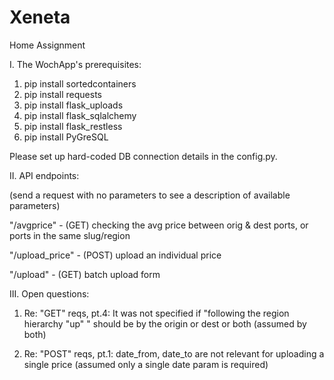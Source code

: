 # Xeneta
Home Assignment

I. The WochApp's prerequisites:

1) pip install sortedcontainers
2) pip install requests
3) pip install flask_uploads
4) pip install flask_sqlalchemy
5) pip install flask_restless
6) pip install PyGreSQL

Please set up hard-coded DB connection details in the config.py.

II. API endpoints:

(send a request with no parameters to see a description of available parameters)

"/avgprice"      - (GET) checking the avg price between orig & dest ports, or ports in the same slug/region

"/upload_price"  - (POST) upload an individual price

"/upload"        - (GET) batch upload form

III. Open questions:

1) Re: "GET" reqs, pt.4: It was not specified if "following the
   region hierarchy "up" " should be by the origin or dest or both (assumed by both)
   
2) Re: "POST" reqs, pt.1: date_from, date_to are not relevant for uploading a single price (assumed only a single date param is required) 
